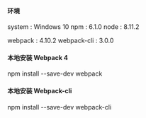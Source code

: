 #### 环境
system : Windows 10
npm : 6.1.0
node : 8.11.2

webpack : 4.10.2
webpack-cli : 3.0.0


#### 本地安装 Webpack 4
npm install --save-dev webpack

#### 本地安装 Webpack-cli
npm install --save-dev webpack-cli